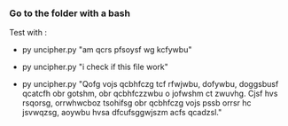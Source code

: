 <h3>Go to the folder with a bash</h3>

Test with : 

- py uncipher.py "am qcrs pfsoysf wg kcfywbu"

- py uncipher.py "i check if this file work"

- py uncipher.py "Qofg vojs qcbhfczg tcf rfwjwbu, dofywbu, doggsbusf qcatcfh obr gotshm, obr qcbhfczzwbu o jofwshm ct zwuvhg. Cjsf hvs rsqorsg, orrwhwcboz tsohifsg obr qcbhfczg vojs pssb orrsr hc jsvwqzsg, aoywbu hvsa dfcufsggwjszm acfs qcadzsl."



